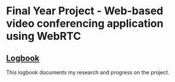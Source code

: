 # Final Year Project - Web-based video conferencing application using WebRTC
## [Logbook](./Logbook/README.md)

This logbook documents my research and progress on the project.
